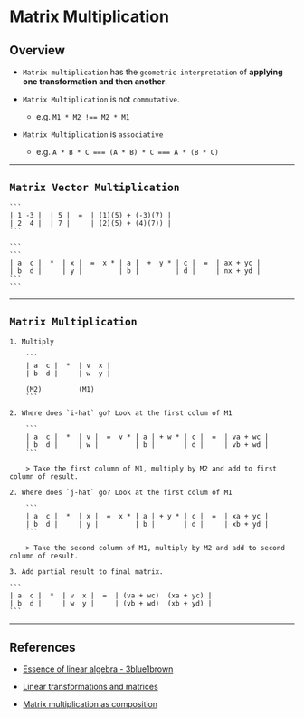# Matrix Multiplication

## Overview

* `Matrix multiplication` has the `geometric interpretation` of __applying one transformation and then another__.

* `Matrix Multiplication` is not `commutative`.

    * e.g. `M1 * M2 !== M2 * M1`

* `Matrix Multiplication` is `associative`

    * e.g. `A * B * C === (A * B) * C === A * (B * C)`

---

## `Matrix Vector Multiplication`

    ```
    | 1 -3 |  | 5 |  =  | (1)(5) + (-3)(7) |
    | 2  4 |  | 7 |     | (2)(5) + (4)(7)) |
    ```

    ```
    ```
    | a  c |  *  | x |  =  x * | a |  +  y * | c |  =  | ax + yc |
    | b  d |     | y |         | b |         | d |     | nx + yd |
    ``` 
    ```

---

## `Matrix Multiplication`

    1. Multiply

        ```
        | a  c |  *  | v  x |
        | b  d |     | w  y |

        (M2)         (M1)
        ``` 

    2. Where does `i-hat` go? Look at the first colum of M1

        ```
        | a  c |  *  | v |  =  v * | a | + w * | c |  =  | va + wc |
        | b  d |     | w |         | b |       | d |     | vb + wd |
        ```

        > Take the first column of M1, multiply by M2 and add to first column of result.

    2. Where does `j-hat` go? Look at the first colum of M1

        ```
        | a  c |  *  | x |  =  x * | a | + y * | c |  =  | xa + yc |
        | b  d |     | y |         | b |       | d |     | xb + yd |
        ```

        > Take the second column of M1, multiply by M2 and add to second column of result.

    3. Add partial result to final matrix.

    ```
    | a  c |  *  | v  x |  =  | (va + wc)  (xa + yc) |
    | b  d |     | w  y |     | (vb + wd)  (xb + yd) |
    ```

---

## References

* [Essence of linear algebra - 3blue1brown](https://www.youtube.com/playlist?list=PLZHQObOWTQDPD3MizzM2xVFitgF8hE_ab)

* [Linear transformations and matrices ](https://www.youtube.com/watch?v=kYB8IZa5AuE&list=PLZHQObOWTQDPD3MizzM2xVFitgF8hE_ab&index=3)

* [Matrix multiplication as composition](https://www.youtube.com/watch?v=XkY2DOUCWMU&list=PLZHQObOWTQDPD3MizzM2xVFitgF8hE_ab&index=4)
